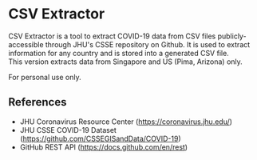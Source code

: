 # CSV Extractor

CSV Extractor is a tool to extract COVID-19 data from CSV files publicly-accessible through JHU's CSSE repository on Github. It is used to extract information for any country and is stored into a generated CSV file.  
This version extracts data from Singapore and US (Pima, Arizona) only.

For personal use only.

## References
* JHU Coronavirus Resource Center (https://coronavirus.jhu.edu/)
* JHU CSSE COVID-19 Dataset (https://github.com/CSSEGISandData/COVID-19)
* GitHub REST API (https://docs.github.com/en/rest)